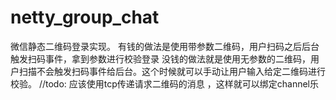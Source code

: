 # netty_group_chat
微信静态二维码登录实现。
有钱的做法是使用带参数二维码，用户扫码之后后台触发扫码事件，拿到参数进行校验登录
没钱的做法就是使用无参数的二维码，用户扫描不会触发扫码事件给后台。这个时候就可以手动让用户输入给定二维码进行校验。
//todo:
应该使用tcp传递请求二维码的消息 ，这样就可以绑定channel乐

